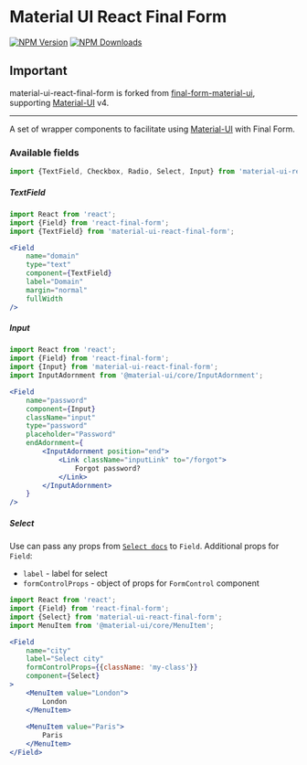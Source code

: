 # Material UI React Final Form
[![NPM Version](https://img.shields.io/npm/v/material-ui-react-final-form.svg?style=flat-square)](https://www.npmjs.com/package/material-ui-react-final-form)
[![NPM Downloads](https://img.shields.io/npm/dm/material-ui-react-final-form.svg?style=flat-square)](https://www.npmjs.com/package/material-ui-react-final-form)

## Important
material-ui-react-final-form is forked from [final-form-material-ui](https://github.com/Deadly0/final-form-material-ui), supporting [Material-UI](https://github.com/mui-org/material-ui) v4.

---

A set of wrapper components to facilitate using [Material-UI](https://github.com/mui-org/material-ui) with Final Form.

### Available fields
```jsx
import {TextField, Checkbox, Radio, Select, Input} from 'material-ui-react-final-form';
```

##### TextField
```jsx
import React from 'react';
import {Field} from 'react-final-form';
import {TextField} from 'material-ui-react-final-form';

<Field
    name="domain"
    type="text"
    component={TextField}
    label="Domain"
    margin="normal"
    fullWidth
/>
```

##### Input
```jsx
import React from 'react';
import {Field} from 'react-final-form';
import {Input} from 'material-ui-react-final-form';
import InputAdornment from '@material-ui/core/InputAdornment';

<Field
	name="password"
	component={Input}
	className="input"
	type="password"
	placeholder="Password"
	endAdornment={
		<InputAdornment position="end">
			<Link className="inputLink" to="/forgot">
				Forgot password?
			</Link>
		</InputAdornment>
	}
/>
```

##### Select
Use can pass any props from [`Select docs`](https://material-ui.com/api/select/) to `Field`.
Additional props for `Field`:
* `label` - label for select
* `formControlProps` - object of props for `FormControl` component

```jsx
import React from 'react';
import {Field} from 'react-final-form';
import {Select} from 'material-ui-react-final-form';
import MenuItem from '@material-ui/core/MenuItem';

<Field
    name="city"
    label="Select city"
    formControlProps={{className: 'my-class'}}
    component={Select}
>
    <MenuItem value="London">
        London
    </MenuItem>
    
    <MenuItem value="Paris">
        Paris
    </MenuItem>
</Field>
```
